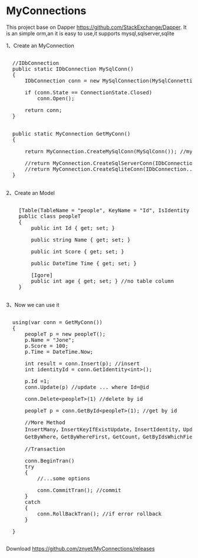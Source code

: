 # MyConnections
This  project base on Dapper https://github.com/StackExchange/Dapper.
It is an simple orm,an it is easy to use,it supports mysql,sqlserver,sqlite

1、Create an MyConnection
<pre>

  //IDbConnection
  public static IDbConnection MySqlConn()
  {
      IDbConnection conn = new MySqlConnection(MySqlConnettionString);

      if (conn.State == ConnectionState.Closed)
          conn.Open();

      return conn;
  }
  
  
  public static MyConnection GetMyConn()
  {
      
      return MyConnection.CreateMySqlConn(MySqlConn()); //mysql
      
      //return MyConnection.CreateSqlServerConn(IDbConnection...); //sqlserver
      //return MyConnection.CreateSqliteConn(IDbConnection...); //sqlite
  }

</pre>

2、Create an Model
<pre>

    [Table(TableName = "people", KeyName = "Id", IsIdentity = true)]
    public class peopleT
    {
        public int Id { get; set; }

        public string Name { get; set; }

        public int Score { get; set; }

        public DateTime Time { get; set; }

        [Igore]
        public int age { get; set; } //no table column
    }
    
</pre>

3、Now we can use it
<pre>

  using(var conn = GetMyConn())
  {
      peopleT p = new peopleT();
      p.Name = "Jone";
      p.Score = 100;
      p.Time = DateTime.Now;
      
      int result = conn.Insert(p); //insert
      int identityId = conn.GetIdentity&lt;int&gt;();
      
      p.Id =1;
      conn.Update(p) //update ... where Id=@id
      
      conn.Delete&lt;peopleT&gt;(1) //delete by id
      
      peopleT p = conn.GetById&lt;peopleT&gt;(1); //get by id
      
      //More Method
      InsertMany，InsertKeyIfExistUpdate，InsertIdentity，Update，UpdateByWhere，DeleteByIds，DeleteAll，GetAll
      GetByWhere，GetByWhereFirst，GetCount，GetByIdsWhichField，GetBySkipTake，GetByPage......
      
      //Transaction
      
      conn.BeginTran()
      try
      {
          //...some options
          
          conn.CommitTran(); //commit
      }
      catch
      {
          conn.RollBackTran(); //if error rollback
      }
      
  }

</pre>

Download  https://github.com/znyet/MyConnections/releases
